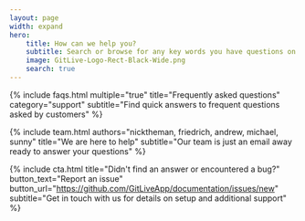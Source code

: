 ```yaml
---
layout: page
width: expand
hero:
    title: How can we help you?
    subtitle: Search or browse for any key words you have questions on
    image: GitLive-Logo-Rect-Black-Wide.png
    search: true
---
```


<!-- {% include boxes.html columns="3" title="Browse Topics" subtitle="Chose an option that you need help with or search above" %} -->

<!-- {% include featured.html tag="featured" title="Popular Articles" subtitle="Selected featured articles to get you started fast in Jekyll" %} -->

{% include faqs.html multiple="true" title="Frequently asked questions" category="support" subtitle="Find quick answers to frequent questions asked by customers" %}

{% include team.html authors="nicktheman, friedrich, andrew, michael, sunny" title="We are here to help" subtitle="Our team is just an email away ready to answer your questions" %}

{% include cta.html title="Didn't find an answer or encountered a bug?" button_text="Report an issue" button_url="https://github.com/GitLiveApp/documentation/issues/new" subtitle="Get in touch with us for details on setup and additional support" %}



